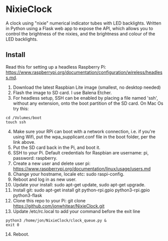 # NixieClock
A clock using "nixie" numerical indicator tubes with LED backlights. Written in Python using a Flask web app to expose the API, which allows you to control the brightness of the nixies, and the brightness and colour of the LED backlights.

## Install

Read this for setting up a headless Raspberry Pi: https://www.raspberrypi.org/documentation/configuration/wireless/headless.md.

1. Download the latest Raspbian Lite image (smallest, no desktop needed)
2. Flash the image to SD card. I use Balena Etcher.
3. For headless setup, SSH can be enabled by placing a file named 'ssh', without any extension, onto the boot partition of the SD card. On Mac Os try this: 
````
cd /Volumes/boot
touch ssh
````
4. Make sure your RPi can boot with a network connection, i.e. if you're using Wifi, put the wpa_supplicant.conf file in the boot folder, per the link above.
5. Put the SD card back in the Pi, and boot it.
6. SSH to your Pi. Default credentials for Raspbian are username: pi, password: raspberry.
7. Create a new user and delete user pi: https://www.raspberrypi.org/documentation/linux/usage/users.md
8. Change your hostname, locale etc: sudo raspi-config.
9. Reboot and log in as new user.
10. Update your install: sudo apt-get update, sudo apt-get upgrade.
11. Install git: sudo apt-get install git python-rpi.gpio python3-rpi.gpio python3-flask
12. Clone this repo to your Pi: git clone https://github.com/jonwhitear/NixieClock.git
13. Update /etc/rc.local to add your command before the exit line
````
python3 /home/jon/NixieClock/clock_queue.py &
exit 0
````
14. Reboot.

